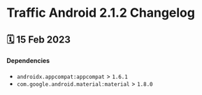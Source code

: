 # Traffic Android 2.1.2 Changelog

<h2>🗓 15 Feb 2023</h2>

#### Dependencies
- `androidx.appcompat:appcompat` > `1.6.1`
- `com.google.android.material:material` > `1.8.0`
